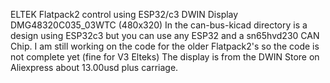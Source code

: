 ELTEK Flatpack2 control using ESP32/c3 DWIN Display DMG48320C035_03WTC (480x320)
In the can-bus-kicad directory is a design using ESP32c3 but you can use any ESP32 and a sn65hvd230 CAN Chip.
I am still working on the code for the older Flatpack2's so the code is not complete yet (fine for V3 Elteks)
The display is from the DWIN Store on Aliexpress about 13.00usd plus carriage.

 
